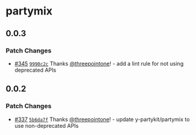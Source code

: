# partymix

## 0.0.3

### Patch Changes

- [#345](https://github.com/partykit/partykit/pull/345) [`9990c2c`](https://github.com/partykit/partykit/commit/9990c2cbe872c61e2949f4cf091e16cdd8f5aff3) Thanks [@threepointone](https://github.com/threepointone)! - add a lint rule for not using deprecated APIs

## 0.0.2

### Patch Changes

- [#337](https://github.com/partykit/partykit/pull/337) [`5b6da7f`](https://github.com/partykit/partykit/commit/5b6da7fdb328cf53990bd65c4bb35eceb3d9913e) Thanks [@threepointone](https://github.com/threepointone)! - update y-partykit/partymix to use non-deprecated APIs
